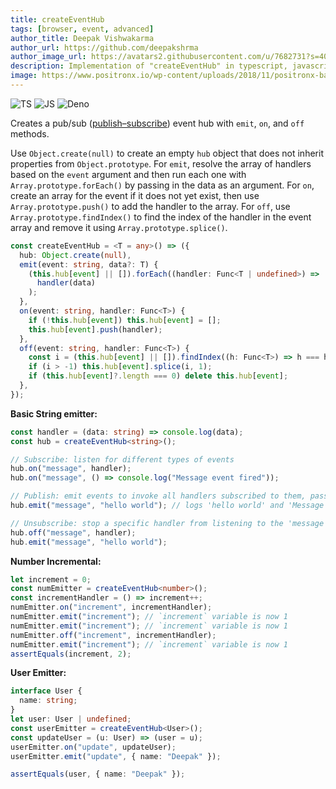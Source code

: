 ```yaml
---
title: createEventHub
tags: [browser, event, advanced]
author_title: Deepak Vishwakarma
author_url: https://github.com/deepakshrma
author_image_url: https://avatars2.githubusercontent.com/u/7682731?s=400
description: Implementation of "createEventHub" in typescript, javascript and deno.
image: https://www.positronx.io/wp-content/uploads/2018/11/positronx-banner-1152-1.jpg
---
```


![TS](https://img.shields.io/badge/supports-typescript-blue.svg?style=flat-square)
![JS](https://img.shields.io/badge/supports-javascript-yellow.svg?style=flat-square)
![Deno](https://img.shields.io/badge/supports-deno-green.svg?style=flat-square)

Creates a pub/sub ([publish–subscribe](https://en.wikipedia.org/wiki/Publish%E2%80%93subscribe_pattern)) event hub with `emit`, `on`, and `off` methods.

Use `Object.create(null)` to create an empty `hub` object that does not inherit properties from `Object.prototype`.
For `emit`, resolve the array of handlers based on the `event` argument and then run each one with `Array.prototype.forEach()` by passing in the data as an argument.
For `on`, create an array for the event if it does not yet exist, then use `Array.prototype.push()` to add the handler
to the array.
For `off`, use `Array.prototype.findIndex()` to find the index of the handler in the event array and remove it using `Array.prototype.splice()`.

```ts title="typescript"
const createEventHub = <T = any>() => ({
  hub: Object.create(null),
  emit(event: string, data?: T) {
    (this.hub[event] || []).forEach((handler: Func<T | undefined>) =>
      handler(data)
    );
  },
  on(event: string, handler: Func<T>) {
    if (!this.hub[event]) this.hub[event] = [];
    this.hub[event].push(handler);
  },
  off(event: string, handler: Func<T>) {
    const i = (this.hub[event] || []).findIndex((h: Func<T>) => h === handler);
    if (i > -1) this.hub[event].splice(i, 1);
    if (this.hub[event]?.length === 0) delete this.hub[event];
  },
});
```

**Basic String emitter:**

```ts title="typescript"
const handler = (data: string) => console.log(data);
const hub = createEventHub<string>();

// Subscribe: listen for different types of events
hub.on("message", handler);
hub.on("message", () => console.log("Message event fired"));

// Publish: emit events to invoke all handlers subscribed to them, passing the data to them as an argument
hub.emit("message", "hello world"); // logs 'hello world' and 'Message event fired'

// Unsubscribe: stop a specific handler from listening to the 'message' event
hub.off("message", handler);
hub.emit("message", "hello world");
```

**Number Incremental:**

```ts title="typescript"
let increment = 0;
const numEmitter = createEventHub<number>();
const incrementHandler = () => increment++;
numEmitter.on("increment", incrementHandler);
numEmitter.emit("increment"); // `increment` variable is now 1
numEmitter.emit("increment"); // `increment` variable is now 1
numEmitter.off("increment", incrementHandler);
numEmitter.emit("increment"); // `increment` variable is now 1
assertEquals(increment, 2);
```

**User Emitter:**

```ts title="typescript"
interface User {
  name: string;
}
let user: User | undefined;
const userEmitter = createEventHub<User>();
const updateUser = (u: User) => (user = u);
userEmitter.on("update", updateUser);
userEmitter.emit("update", { name: "Deepak" });

assertEquals(user, { name: "Deepak" });
```
